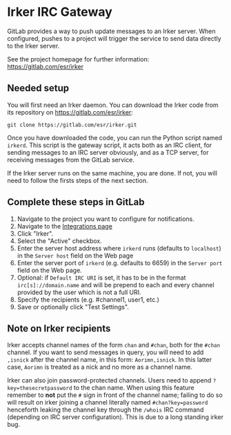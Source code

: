 # Irker IRC Gateway

GitLab provides a way to push update messages to an Irker server. When
configured, pushes to a project will trigger the service to send data directly
to the Irker server.

See the project homepage for further information: <https://gitlab.com/esr/irker>

## Needed setup

You will first need an Irker daemon. You can download the Irker code from its
repository on <https://gitlab.com/esr/irker>:

```shell
git clone https://gitlab.com/esr/irker.git
```

Once you have downloaded the code, you can run the Python script named `irkerd`.
This script is the gateway script, it acts both as an IRC client, for sending
messages to an IRC server obviously, and as a TCP server, for receiving messages
from the GitLab service.

If the Irker server runs on the same machine, you are done. If not, you will
need to follow the firsts steps of the next section.

## Complete these steps in GitLab

1. Navigate to the project you want to configure for notifications.
1. Navigate to the [Integrations page](overview.md#accessing-integrations)
1. Click "Irker".
1. Select the "Active" checkbox.
1. Enter the server host address where `irkerd` runs (defaults to `localhost`)
   in the `Server host` field on the Web page
1. Enter the server port of `irkerd` (e.g. defaults to 6659) in the
   `Server port` field on the Web page.
1. Optional: if `Default IRC URI` is set, it has to be in the format
   `irc[s]://domain.name` and will be prepend to each and every channel provided
   by the user which is not a full URI.
1. Specify the recipients (e.g. #channel1, user1, etc.)
1. Save or optionally click "Test Settings".

## Note on Irker recipients

Irker accepts channel names of the form `chan` and `#chan`, both for the
`#chan` channel. If you want to send messages in query, you will need to add
`,isnick` after the channel name, in this form: `Aorimn,isnick`. In this latter
case, `Aorimn` is treated as a nick and no more as a channel name.

Irker can also join password-protected channels. Users need to append
`?key=thesecretpassword` to the chan name. When using this feature remember to
**not** put the `#` sign in front of the channel name; failing to do so will
result on irker joining a channel literally named `#chan?key=password` henceforth
leaking the channel key through the `/whois` IRC command (depending on IRC server
configuration). This is due to a long standing irker bug.
